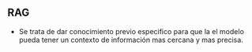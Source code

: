 ## RAG

- Se trata de dar conocimiento previo especifico para que la el modelo pueda tener un contexto de información  mas cercana y mas precisa.


